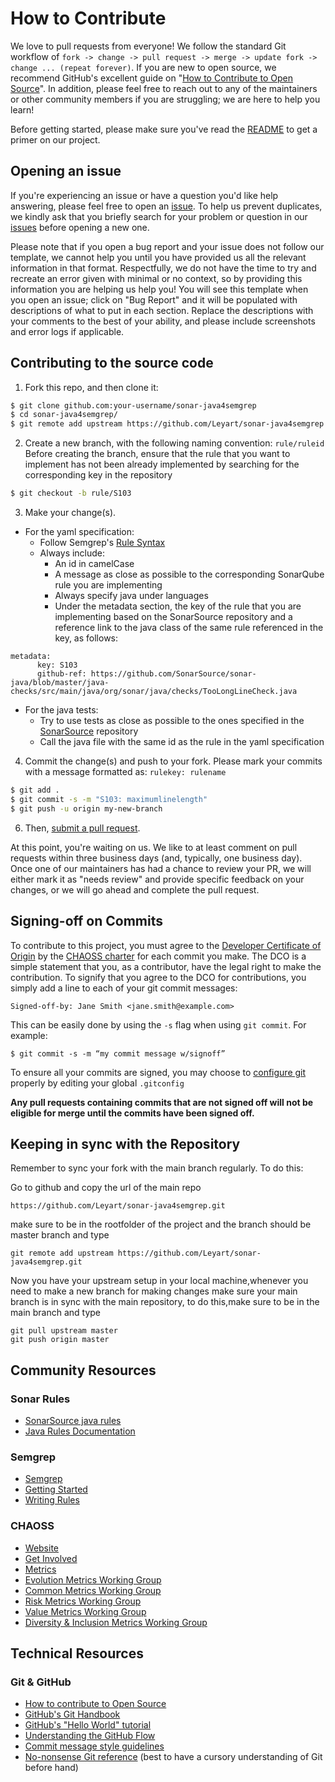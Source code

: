 # How to Contribute

We love to pull requests from everyone! We follow the standard Git workflow of `fork -> change -> pull request -> merge -> update fork -> change ... (repeat forever)`. If you are new to open source, we recommend GitHub's excellent guide on "[How to Contribute to Open Source](https://opensource.guide/how-to-contribute/)". In addition, please feel free to reach out to any of the maintainers or other community members if you are struggling; we are here to help you learn!

Before getting started, please make sure you've read the [README](README.md) to get a primer on our project. 

## Opening an issue
If you're experiencing an issue or have a question you'd like help answering, please feel free to open an [issue](https://github.com/Leyart/sonar-java4semgrep). To help us prevent duplicates, we kindly ask that you briefly search for your problem or question in our [issues](https://github.com/Leyart/sonar-java4semgrep) before opening a new one.

Please note that if you open a bug report and your issue does not follow our template, we cannot help you until you have provided us all the relevant information in that format. Respectfully, we do not have the time to try and recreate an error given with minimal or no context, so by providing this information you are helping us help you! You will see this template when you open an issue; click on "Bug Report" and it will be populated with descriptions of what to put in each section. Replace the descriptions with your comments to the best of your ability, and please include screenshots and error logs if applicable.

## Contributing to the source code

1. Fork this repo, and then clone it:
```bash
$ git clone github.com:your-username/sonar-java4semgrep
$ cd sonar-java4semgrep/
$ git remote add upstream https://github.com/Leyart/sonar-java4semgrep.git
```

2. Create a new branch, with the following naming convention: `rule/ruleid`
Before creating the branch, ensure that the rule that you want to implement has not been already implemented by searching for the corresponding key in the repository

```bash
$ git checkout -b rule/S103
```

3. Make your change(s).
- For the yaml specification:
    - Follow Semgrep's [Rule Syntax](https://semgrep.dev/docs/writing-rules/rule-syntax/)
    - Always include:
      - An id in camelCase
      - A message as close as possible to the corresponding SonarQube rule you are implementing
      - Always specify java under languages
      - Under the metadata section, the key of the rule that you are implementing 
    based on the SonarSource repository and a reference link to the java class of the same rule referenced in the key, 
    as follows:
```
metadata:
      key: S103
      github-ref: https://github.com/SonarSource/sonar-java/blob/master/java-checks/src/main/java/org/sonar/java/checks/TooLongLineCheck.java
```
- For the java tests:
  - Try to use tests as close as possible to the ones specified in the [SonarSource]((https://github.com/SonarSource/sonar-java/)) repository
  - Call the java file with the same id as the rule in the yaml specification

4. Commit the change(s) and push to your fork. Please mark your commits with a message formatted as: 
```rulekey: rulename```
```bash
$ git add .
$ git commit -s -m "S103: maximumlinelength"
$ git push -u origin my-new-branch
```
6. Then, [submit a pull request](https://github.com/Leyart/sonar-java4semgrep/compare).

At this point, you're waiting on us. We like to at least comment on pull requests
within three business days (and, typically, one business day). Once one of our maintainers has had a chance to review your PR, we will either mark it as "needs review" and provide specific feedback on your changes, or we will go ahead and complete the pull request.

## Signing-off on Commits
To contribute to this project, you must agree to the [Developer Certificate of Origin](https://developercertificate.org/) by the [CHAOSS charter](https://chaoss.community/about/charter/#user-content-8-intellectual-property-policy) for each commit you make. The DCO is a simple statement that you, as a contributor, have the legal right to make the contribution.
To signify that you agree to the DCO for contributions, you simply add a line to each of your
git commit messages:

  ```
  Signed-off-by: Jane Smith <jane.smith@example.com>
  ```
This can be easily done by using the `-s` flag when using `git commit`. For example:

```
$ git commit -s -m “my commit message w/signoff”
```
To ensure all your commits are signed, you may choose to [configure git](https://gist.github.com/xavierfoucrier/c156027fcc6ae23bcee1204199f177da) properly by editing your global ```.gitconfig```

**Any pull requests containing commits that are not signed off will not be eligible for merge until the commits have been signed off.**

## Keeping in sync with the Repository

Remember to sync your fork with the main branch regularly.
To do this:

Go to github and copy the url of the main repo
   ```   
   https://github.com/Leyart/sonar-java4semgrep.git
   ```
make sure to be in the rootfolder of the project and the branch should be master branch and type
   ```
   git remote add upstream https://github.com/Leyart/sonar-java4semgrep.git
   ```
Now you have your upstream setup in your local machine,whenever you need to make a new branch for making changes make sure your main branch is in sync with the main repository, to do this,make sure to be in the main branch and type

   ```
   git pull upstream master
   git push origin master
   ```


## Community Resources

### Sonar Rules
- [SonarSource java rules](https://github.com/SonarSource/sonar-java/)
- [Java Rules Documentation](https://rules.sonarsource.com/java/)

### Semgrep
- [Semgrep](https://semgrep.dev/)
- [Getting Started](https://semgrep.dev/docs/getting-started/)
- [Writing Rules](https://semgrep.dev/docs/writing-rules/overview/)

### CHAOSS
- [Website](https://chaoss.community/)
- [Get Involved](https://chaoss.community/participate)
- [Metrics](https://github.com/chaoss/metrics)
- [Evolution Metrics Working Group](https://github.com/chaoss/wg-evolution)
- [Common Metrics Working Group](https://github.com/chaoss/wg-common)
- [Risk Metrics Working Group](https://github.com/chaoss/wg-risk)
- [Value Metrics Working Group](https://github.com/chaoss/wg-value)
- [Diversity & Inclusion Metrics Working Group](https://github.com/chaoss/wg-diversity-inclusion)

## Technical Resources

### Git & GitHub
- [How to contribute to Open Source](https://opensource.guide/how-to-contribute/)
- [GitHub's Git Handbook](https://guides.github.com/introduction/git-handbook/)
- [GitHub's "Hello World" tutorial](https://guides.github.com/activities/hello-world/)
- [Understanding the GitHub Flow](https://guides.github.com/introduction/flow/)
- [Commit message style guidelines](https://commit.style/)
- [No-nonsense Git reference](https://rogerdudler.github.io/git-guide/) (best to have a cursory understanding of Git before hand)